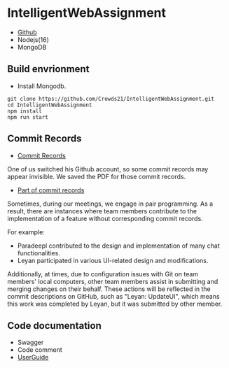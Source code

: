 # IntelligentWebAssignment
- [Github](https://github.com/Crowds21/IntelligentWebAssignment)
- Nodejs(16)
- MongoDB

## Build envrionment
- Install Mongodb.
```shell
git clone https://github.com/Crowds21/IntelligentWebAssignment.git
cd IntelligentWebAssignment
npm install
npm run start
```

## Commit Records
- [Commit Records](https://github.com/Crowds21/IntelligentWebAssignment/commits/main)

One of us switched his Github account, so some commit records may appear invisible. We saved the PDF for those commit records.
- [Part of commit records](https://github.com/Crowds21/IntelligentWebAssignment/blob/main/doc/Commits.pdf)

Sometimes, during our meetings, we engage in pair programming. As a result, there are instances where team members contribute to the implementation of a feature without corresponding commit records.

For example:
- Paradeepl contributed to the design and implementation of many chat functionalities.
- Leyan participated in various UI-related design and modifications.

Additionally, at times, due to configuration issues with Git on team members' local computers, other team members assist in submitting and merging changes on their behalf. These actions will be reflected in the commit descriptions on GitHub, such as "Leyan: UpdateUI", which means this work was completed by Leyan, but it was submitted by other member.


## Code documentation
- Swagger
- Code comment
- [UserGuide](https://github.com/Crowds21/IntelligentWebAssignment/blob/main/doc/README.md)

